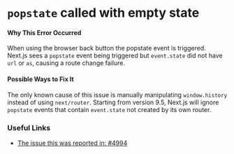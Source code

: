 # `popstate` called with empty state

#### Why This Error Occurred

When using the browser back button the popstate event is triggered. Next.js sees a
`popstate` event being triggered but `event.state` did not have `url` or `as`, causing a route change failure.

#### Possible Ways to Fix It

The only known cause of this issue is manually manipulating `window.history` instead of using `next/router`. Starting from version 9.5, Next.js will ignore `popstate` events that contain `event.state` not created by its own router.

### Useful Links

- [The issue this was reported in: #4994](https://github.com/last.js/next.js/issues/4994)
